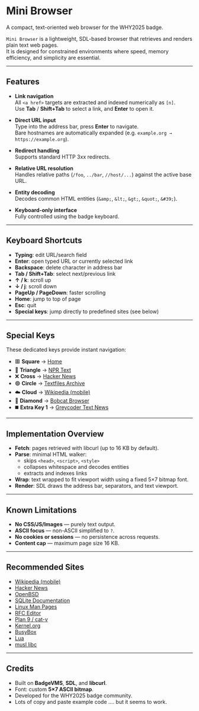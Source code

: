 # Mini Browser

A compact, text-oriented web browser for the WHY2025 badge.

`Mini Browser` is a lightweight, SDL-based browser that retrieves and renders plain text web pages.  
It is designed for constrained environments where speed, memory efficiency, and simplicity are essential.

---

## Features

- **Link navigation**  
  All `<a href>` targets are extracted and indexed numerically as `[n]`.  
  Use **Tab** / **Shift+Tab** to select a link, and **Enter** to open it.

- **Direct URL input**  
  Type into the address bar, press **Enter** to navigate.  
  Bare hostnames are automatically expanded (e.g. `example.org → https://example.org`).

- **Redirect handling**  
  Supports standard HTTP 3xx redirects.

- **Relative URL resolution**  
  Handles relative paths (`/foo`, `../bar`, `//host/...`) against the active base URL.

- **Entity decoding**  
  Decodes common HTML entities (`&amp;`, `&lt;`, `&gt;`, `&quot;`, `&#39;`).

- **Keyboard-only interface**  
  Fully controlled using the badge keyboard.

---

## Keyboard Shortcuts

- **Typing**: edit URL/search field  
- **Enter**: open typed URL or currently selected link  
- **Backspace**: delete character in address bar  
- **Tab / Shift+Tab**: select next/previous link  
- **↑ / k**: scroll up  
- **↓ / j**: scroll down  
- **PageUp / PageDown**: faster scrolling  
- **Home**: jump to top of page  
- **Esc**: quit  
- **Special keys**: jump directly to predefined sites (see below)

---

## Special Keys

These dedicated keys provide instant navigation:

- 🟥 **Square** → [Home](http://bit.ly/4n6t9aO)  
- 🔺 **Triangle** → [NPR Text](https://text.npr.org)  
- ❌ **Cross** → [Hacker News](https://news.ycombinator.com/)  
- 🟢 **Circle** → [Textfiles Archive](http://www.textfiles.com/)  
- ☁️ **Cloud** → [Wikipedia (mobile)](https://en.m.wikipedia.org/)  
- 🔷 **Diamond** → [Bobcat Browser](https://ohmeadhbh.github.io/bobcat/)  
- ◼️ **Extra Key 1** → [Greycoder Text News](https://greycoder.com/a-list-of-text-only-new-sites/)

---

## Implementation Overview

- **Fetch**: pages retrieved with libcurl (up to 16 KB by default).  
- **Parse**: minimal HTML walker:  
  - skips `<head>`, `<script>`, `<style>`  
  - collapses whitespace and decodes entities  
  - extracts and indexes links  
- **Wrap**: text wrapped to fit viewport width using a fixed 5×7 bitmap font.  
- **Render**: SDL draws the address bar, separators, and text viewport.

---

## Known Limitations

- **No CSS/JS/Images** — purely text output.  
- **ASCII focus** — non-ASCII simplified to `?`.  
- **No cookies or sessions** — no persistence across requests.  
- **Content cap** — maximum page size 16 KB.  

---

## Recommended Sites

- [Wikipedia (mobile)](https://en.m.wikipedia.org/)  
- [Hacker News](https://news.ycombinator.com/)  
- [OpenBSD](https://www.openbsd.org/)  
- [SQLite Documentation](https://sqlite.org/docs.html)  
- [Linux Man Pages](https://man7.org/linux/man-pages/)  
- [RFC Editor](https://www.rfc-editor.org/rfc/)  
- [Plan 9 / cat-v](http://cat-v.org/)  
- [Kernel.org](https://www.kernel.org/)  
- [BusyBox](https://busybox.net/)  
- [Lua](https://www.lua.org/)  
- [musl libc](https://musl.libc.org/)

---

## Credits

- Built on **BadgeVMS**, **SDL**, and **libcurl**.  
- Font: custom **5×7 ASCII bitmap**.  
- Developed for the WHY2025 badge community.
- Lots of copy and paste example code .... but it seems to work.

